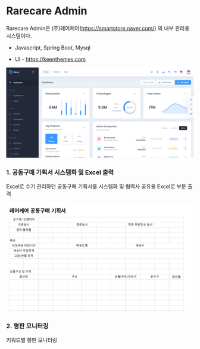 # Rarecare Admin

Rarecare Admin은 (주)레어케어(https://smartstore.naver.com/) 의 내부 관리용 시스템이다.

- Javascript, Spring Boot, Mysql

- UI - https://keenthemes.com 

![keen](./assets/img/keen.png)

### 1. 공동구매 기획서 시스템화 및 Excel 출력

Excel로 수기 관리하던 공동구매 기획서를 시스템화 및 협력사 공유용 Excel로 부분 출력

![keen](./assets/img/group_purchase.png)


### 2. 평판 모니터링

키워드별 평판 모니터링
